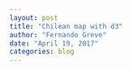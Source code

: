 ```yaml
---
layout: post
title: "Chilean map with d3"
author: "Fernando Greve"
date: "April 19, 2017"
categories: blog
---
```

<script src="//code.jquery.com/jquery.js"></script>

<style>

.land {
  fill: #222;
}

.county-boundary {
  fill: none;
  stroke: #fff;
  stroke-width: .5px;
}

.state-boundary {
  fill: none;
  stroke: #fff;
}

.border {
  stroke: #000;
  fill: none;

}
.graticule {
  fill: none;
  stroke: #777;
  stroke-width: .5px;
  stroke-opacity: .5;
}

</style>

<div id='body'></div>


<script src="http://d3js.org/d3.v3.min.js"></script>
<script src="http://d3js.org/topojson.v1.min.js"></script>
<script src="https://rawgit.com/rveciana/d3-composite-projections/v0.4.0/transverseMercatorChile-proj.min.js"></script>
<script>

var width = 300,
    height = 700;

var projection = d3.geo.transverseMercatorChile()
    .translate([width / 2, height / 2]);

var path = d3.geo.path()
    .projection(projection);

var svg = d3.select("body").append("svg")
    .attr("width", width)
    .attr("height", height);

d3.json("https://rawgit.com/rveciana/5919944/raw/c7f93e1500e11b536ad39ef80c1137d84b191229/chile.json", function(error, chile) {
  var land = topojson.feature(chile, chile.objects.chile);

    svg.selectAll(".region")
      .data(land.features)
      .enter()
      .append("path")
      .attr("d", path)
      .style("stroke","#000")
      .style("stroke-width",".5px")
      .style("fill","#aca")
      .attr("class","region")
      .on("mouseover", function(d,i) {
        d3.select(this)
          .transition()
          .style("fill", "red");
        })
      .on("mouseout", function(d,i) {
        d3.select(this)
          .transition()
          .style("fill", "#aca");
        });

        svg
          .append("path")
            .style("fill","none")
            .style("stroke","#000")
            .attr("d", projection.getCompositionBorders());



});


</script>